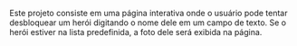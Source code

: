Este projeto consiste em uma página interativa onde o usuário pode tentar desbloquear um herói digitando o nome dele em um campo de texto. Se o herói estiver na lista predefinida, a foto dele será exibida na página.
